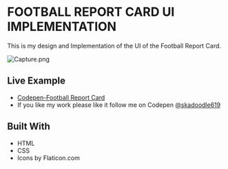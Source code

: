 # FOOTBALL REPORT CARD UI IMPLEMENTATION

This is my design and Implementation of the UI of the Football Report Card.

![Capture.png](http://i.imgrpost.com/imgr/2017/09/27/Capture.png)

## Live Example

* [Codepen-Football Report Card](https://codepen.io/skadoodle619/full/MvBvPG)
* If you like my work please like it follow me on Codepen [@skadoodle619](https://codepen.io/skadoodle619/)

## Built With

* HTML
* CSS
* Icons by Flaticon.com